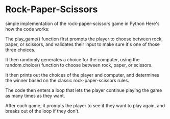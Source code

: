 # Rock-Paper-Scissors
simple implementation of the rock-paper-scissors game in Python
Here's how the code works:

The play_game() function first prompts the player to choose between rock, paper, or scissors, and validates their input to make sure it's one of those three choices.

It then randomly generates a choice for the computer, using the random.choice() function to choose between rock, paper, or scissors.

It then prints out the choices of the player and computer, and determines the winner based on the classic rock-paper-scissors rules.

The code then enters a loop that lets the player continue playing the game as many times as they want. 

After each game, it prompts the player to see if they want to play again, and breaks out of the loop if they don't.
